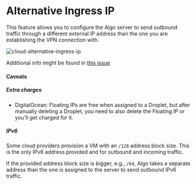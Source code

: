 # Alternative Ingress IP

This feature allows you to configure the Algo server to send outbound traffic through a different external IP address than the one you are establishing the VPN connection with.

![cloud-alternative-ingress-ip](/docs/images/cloud-alternative-ingress-ip.png)

Additional info might be found in [this issue](https://github.com/trailofbits/algo/issues/1047)




#### Caveats

##### Extra charges

- DigitalOcean: Floating IPs are free when assigned to a Droplet, but after manually deleting a Droplet, you need to also delete the Floating IP or you'll get charged for it.

##### IPv6

Some cloud providers provision a VM with an `/128` address block size. This is the only IPv6 address provided and for outbound and incoming traffic.

If the provided address block size is bigger, e.g., `/64`, Algo takes a separate address than the one is assigned to the server to send outbound IPv6 traffic.
